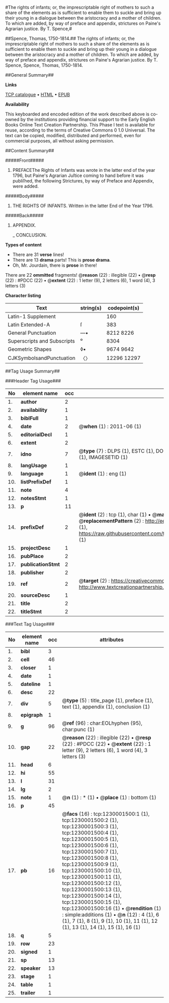 #The rights of infants; or, the imprescriptable right of mothers to such a share of the elements as is sufficient to enable them to suckle and bring up their young in a dialogue between the aristocracy and a mother of children. To which are added, by way of preface and appendix, strictures on Paine's Agrarian justice. By T. Spence,#

##Spence, Thomas, 1750-1814.##
The rights of infants; or, the imprescriptable right of mothers to such a share of the elements as is sufficient to enable them to suckle and bring up their young in a dialogue between the aristocracy and a mother of children. To which are added, by way of preface and appendix, strictures on Paine's Agrarian justice. By T. Spence,
Spence, Thomas, 1750-1814.

##General Summary##

**Links**

[TCP catalogue](http://www.ota.ox.ac.uk/tcp/)  • 
[HTML](http://tei.it.ox.ac.uk/tcp/Texts-HTML/free/004/004843040.html)  • 
[EPUB](http://tei.it.ox.ac.uk/tcp/Texts-EPUB/free/004/004843040.epub)

**Availability**

This keyboarded and encoded edition of the
	       work described above is co-owned by the institutions
	       providing financial support to the Early English Books
	       Online Text Creation Partnership. This Phase I text is
	       available for reuse, according to the terms of Creative
	       Commons 0 1.0 Universal. The text can be copied,
	       modified, distributed and performed, even for
	       commercial purposes, all without asking permission.


##Content Summary##

#####Front#####

1. PREFACEThe Rights of Infants was wrote in the latter end of the year 1796, but Paine's Agrarian Juſtice coming to hand before it was publiſhed, the following Strictures, by way of Preface and Appendix, were added.

#####Body#####

1. THE RIGHTS OF INFANTS. Written in the latter End of the Year 1796.

#####Back#####

1. APPENDIX.

    _ CONCLUSION.

**Types of content**

  * There are 31 **verse** lines!
  * There are 13 **drama** parts! This is **prose drama**.
  * Oh, Mr. Jourdain, there is **prose** in there!

There are 22 **ommitted** fragments! 
 @__reason__ (22) : illegible (22)  •  @__resp__ (22) : #PDCC (22)  •  @__extent__ (22) : 1 letter (9), 2 letters (6), 1 word (4), 3 letters (3)

**Character listing**


|Text|string(s)|codepoint(s)|
|---|---|---|
|Latin-1 Supplement| |160|
|Latin Extended-A|ſ|383|
|General Punctuation|—•|8212 8226|
|Superscripts             and Subscripts|⁰|8304|
|Geometric Shapes|◊▪|9674 9642|
|CJKSymbolsandPunctuation|〈〉|12296 12297|

##Tag Usage Summary##

###Header Tag Usage###

|No|element name|occ|attributes|
|---|---|---|---|
|1.|__author__|2||
|2.|__availability__|1||
|3.|__biblFull__|1||
|4.|__date__|2| @__when__ (1) : 2011-06 (1)|
|5.|__editorialDecl__|1||
|6.|__extent__|2||
|7.|__idno__|7| @__type__ (7) : DLPS (1), ESTC (1), DOCNO (1), TCP (1), GALEDOCNO (1), CONTENTSET (1), IMAGESETID (1)|
|8.|__langUsage__|1||
|9.|__language__|1| @__ident__ (1) : eng (1)|
|10.|__listPrefixDef__|1||
|11.|__note__|4||
|12.|__notesStmt__|1||
|13.|__p__|11||
|14.|__prefixDef__|2| @__ident__ (2) : tcp (1), char (1)  •  @__matchPattern__ (2) : ([0-9\-]+):([0-9IVX]+) (1), (.+) (1)  •  @__replacementPattern__ (2) : http://eebo.chadwyck.com/downloadtiff?vid=$1&page=$2 (1), https://raw.githubusercontent.com/textcreationpartnership/Texts/master/tcpchars.xml#$1 (1)|
|15.|__projectDesc__|1||
|16.|__pubPlace__|2||
|17.|__publicationStmt__|2||
|18.|__publisher__|2||
|19.|__ref__|2| @__target__ (2) : https://creativecommons.org/publicdomain/zero/1.0/ (1), http://www.textcreationpartnership.org/docs/. (1)|
|20.|__sourceDesc__|1||
|21.|__title__|2||
|22.|__titleStmt__|2||


###Text Tag Usage###

|No|element name|occ|attributes|
|---|---|---|---|
|1.|__bibl__|3||
|2.|__cell__|46||
|3.|__closer__|1||
|4.|__date__|1||
|5.|__dateline__|1||
|6.|__desc__|22||
|7.|__div__|5| @__type__ (5) : title_page (1), preface (1), text (1), appendix (1), conclusion (1)|
|8.|__epigraph__|1||
|9.|__g__|96| @__ref__ (96) : char:EOLhyphen (95), char:punc (1)|
|10.|__gap__|22| @__reason__ (22) : illegible (22)  •  @__resp__ (22) : #PDCC (22)  •  @__extent__ (22) : 1 letter (9), 2 letters (6), 1 word (4), 3 letters (3)|
|11.|__head__|6||
|12.|__hi__|55||
|13.|__l__|31||
|14.|__lg__|2||
|15.|__note__|1| @__n__ (1) : * (1)  •  @__place__ (1) : bottom (1)|
|16.|__p__|45||
|17.|__pb__|16| @__facs__ (16) : tcp:1230001500:1 (1), tcp:1230001500:2 (1), tcp:1230001500:3 (1), tcp:1230001500:4 (1), tcp:1230001500:5 (1), tcp:1230001500:6 (1), tcp:1230001500:7 (1), tcp:1230001500:8 (1), tcp:1230001500:9 (1), tcp:1230001500:10 (1), tcp:1230001500:11 (1), tcp:1230001500:12 (1), tcp:1230001500:13 (1), tcp:1230001500:14 (1), tcp:1230001500:15 (1), tcp:1230001500:16 (1)  •  @__rendition__ (1) : simple:additions (1)  •  @__n__ (12) : 4 (1), 6 (1), 7 (1), 8 (1), 9 (1), 10 (1), 11 (1), 12 (1), 13 (1), 14 (1), 15 (1), 16 (1)|
|18.|__q__|5||
|19.|__row__|23||
|20.|__signed__|1||
|21.|__sp__|13||
|22.|__speaker__|13||
|23.|__stage__|1||
|24.|__table__|1||
|25.|__trailer__|1||
